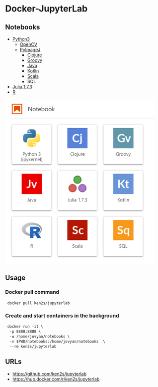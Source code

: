 # Docker-JupyterLab

## Notebooks

- [Python3](https://www.python.org)
    - [OpenCV](https://opencv.org)
    - [PyImageJ](https://github.com/imagej/pyimagej)
        - [Clojure](https://clojure.org/)
        - [Groovy](http://groovy-lang.org/)
        - [Java](https://www.java.com/)
        - [Kotlin](https://kotlinlang.org/)
        - [Scala](https://www.scala-lang.org/)
        - SQL
- [Julia 1.7.3](https://julialang.org)
- [R](https://www.r-project.org)
<!-- - [ImageJ](https://imagej.nih.gov/ij/)
- [BeakerX](http://beakerx.com)
- [OpenJDK](https://openjdk.java.net) -->

![notebooks](https://raw.githubusercontent.com/ken2s/jupyterlab/main/notebooks.png)

## Usage

### Docker pull command

```
 docker pull ken2s/jupyterlab
```

### Create and start containers in the background

```
 docker run -it \
  -p 8888:8888 \
  -w /home/jovyan/notebooks \
  -v $PWD/notebooks:/home/jovyan/notebooks  \
  --rm ken2s/jupyterlab
```

## URLs
- https://github.com/ken2s/jupyterlab
- https://hub.docker.com/r/ken2s/jupyterlab
